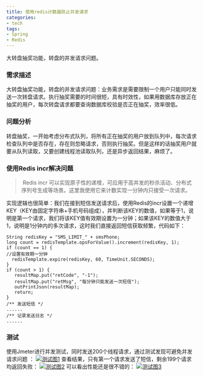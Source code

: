 ```yaml
---
title: 使用redis计数器防止并发请求
categories:
- tech
tags:
- Spring
- Redis
---
```


大转盘抽奖功能，转盘的并发请求问题。

### 需求描述

大转盘抽奖功能，转盘的并发请求问题：业务需求是需要限制一个用户只能同时发送一次转盘请求。执行抽奖需要的时间很短，具有时效性，如果用数据库存放正在抽奖的用户，每次转盘请求都要查询数据库校验是否正在抽奖，效率很低。

<!-- more -->

### 问题分析

​      转盘抽奖，一开始考虑分布式队列，将所有正在抽奖的用户放到队列中，每次请求检查队列中是否存在，存在则忽略请求，否则执行抽奖。但是这样的话抽奖用户就要从队列读取，又要创建线程池读取队列，还是异步返回结果，麻烦了。


### 使用Redis incr解决问题

> ​      Redis incr 可以实现原子性的递增，可应用于高并发的秒杀活动、分布式序列号生成等场景。这里我使用它来计数实现一分钟内只接受一次请求。

 实现逻辑也很简单：我们在接到短信发送请求后，使用Redis的incr设置一个递增KEY（KEY由固定字符串+手机号码组成），并判断该KEY的数值，如果等于1，说明是第一个请求，我们将该KEY值有效期设置为一分钟；如果该KEY的数值大于1，说明是1分钟内的多次请求，这时我们直接返回短信获取频繁，代码如下：

```
String redisKey = "SMS_LIMIT_" + smsPhone;
long count = redisTemplate.opsForValue().increment(redisKey, 1);
if (count == 1) {
//设置有效期一分钟
  redisTemplate.expire(redisKey, 60, TimeUnit.SECONDS);
}
if (count > 1) {
   resultMap.put("retCode", "-1");     
   resultMap.put("retMsg", "每分钟只能发送一次短信");
   outPrintJson(resultMap);
   return;
}
/** 发送短信 */
......
/** 记录发送日志 */
......
```

### 测试

​      使用Jmeter进行并发测试，同时发送200个线程请求，通过测试发现可避免并发请求问题 ：
[![测试图1](http://img.blog.csdn.net/20160817152711810)](http://img.blog.csdn.net/20160817152711810)
查看结果，只有第一个请求发送了短信，剩余199个请求均返回失败：
[![测试图2](http://img.blog.csdn.net/20160817152824186)](http://img.blog.csdn.net/20160817152824186)
可以看出性能还是很不错的：
[![测试图3](http://img.blog.csdn.net/20160817173432235)](http://img.blog.csdn.net/20160817173432235)